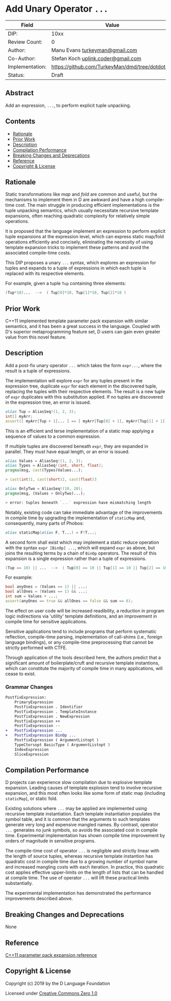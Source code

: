 # Add Unary Operator `...`

| Field           | Value                                                           |
|-----------------|-----------------------------------------------------------------|
| DIP:            | 10xx                                                            |
| Review Count:   | 0                                                               |
| Author:         | Manu Evans turkeyman@gmail.com                                  |
| Co-Author:      | Stefan Koch uplink.coder@gmail.com                              |
| Implementation: | https://github.com/TurkeyMan/dmd/tree/dotdotdot                 |
| Status:         | Draft                                                           |

## Abstract
Add an expression, `...`, to perform explicit tuple unpacking.

## Contents
* [Rationale](#rationale)
* [Prior Work](#prior-work)
* [Description](#description)
* [Compilation Performance](#compilation-performance)
* [Breaking Changes and Deprecations](#breaking-changes-and-deprecations)
* [Reference](#reference)
* [Copyright & License](#copyright--license)

## Rationale
Static transformations like _map_ and _fold_ are common and useful, but the mechanisms to implement them in D are awkward and have a high compile-time cost. The main struggle in producing efficient implementations is the tuple unpacking semantics, which usually necessitate recursive template expansions, often reaching quadratic complexity for relatively simple operations.

It is proposed that the language implement an expression to perform explicit tuple expansions at the expression level, which can express static map/fold operations efficiently and concisely, eliminating the necessity of using template expansion tricks to implement these patterns and avoid the associated compile-time costs.

This DIP proposes a unary `...` syntax, which explores an expression for tuples and expands to a tuple of expressions in which each tuple is replaced with its respective elements.

For example, given a tuple `Tup` containing three elements:
```d
(Tup*10)...  -->  ( Tup[0]*10, Tup[1]*10, Tup[2]*10 )
```

## Prior Work
C++11 implemented template parameter pack expansion with similar semantics, and it has been a great success in the language. Coupled with D's superior metaprogramming feature set, D users can gain even greater value from this novel feature.

## Description
Add a post-fix unary operator `...` which takes the form `expr...`, where the result is a tuple of expressions.

The implementation will explore `expr` for any tuples present in the expression tree, duplicate `expr` for each element in the discovered tuple, replacing the tuples with their respective elements. The result is a new tuple of `expr` duplicates with this substitution applied. If no tuples are discovered in the expression tree, an error is issued.

```d
alias Tup = AliasSeq!(1, 2, 3);
int[] myArr;
assert([ myArr[Tup + 1]... ] == [ myArr[Tup[0] + 1], myArr[Tup[1] + 1], myArr[Tup[2] + 1] ]);
```

This is an efficient and terse implementation of a static map applying a sequence of values to a common expression.

If multiple tuples are discovered beneath `expr`, they are expanded in parallel. They must have equal length, or an error is issued.

```d
alias Values = AliasSeq!(1, 2, 3);
alias Types = AliasSeq!(int, short, float);
pragma(msg, cast(Types)Values...);

> cast(int)1, cast(short)2, cast(float)3

alias OnlyTwo = AliasSeq!(10, 20);
pragma(msg, (Values + OnlyTwo)...);

> error: tuples beneath `...` expression have mismatching length
```

Notably, existing code can take immediate advantage of the improvements in compile time by upgrading the implementation of `staticMap` and, consequently, many parts of Phobos:
```d
alias staticMap(alias F, T...) = F!T...;
```

A second form shall exist which may implement a static reduce operation with the syntax `expr [BinOp] ...`, which will expand `expr` as above, but joins the resulting terms by a chain of `BinOp` operators. The result of this expansion is a single expression rather than a tuple of expressions.

```d
(Tup == 10) || ...  -->  ( Tup[0] == 10 || Tup[1] == 10 || Tup[2] == 10 )
```

For example:
```d
bool anyOnes = (Values == 1) || ...;
bool allOnes = (Values == 1) && ...;
int sum = Values + ...;
assert(anyOnes == true && allOnes == false && sum == 6);
```

The effect on user code will be increased readibility, a reduction in program logic indirections via 'utility' template definitions, and an improvement in compile time for sensitive applications.

Sensitive applications tend to include programs that perform systematic reflection, compile-time parsing, implementation of call-shims (i.e., foreign language bindings), or any compile-time preprocessing that cannot be strictly performed with CTFE.

Through application of the tools described here, the authors predict that a significant amount of boilerplate/cruft and recursive template instantions, which can constitute the majority of compile time in many applications, will cease to exist.

### Grammar Changes
```diff
PostfixExpression:
    PrimaryExpression
    PostfixExpression . Identifier
    PostfixExpression . TemplateInstance
    PostfixExpression . NewExpression
    PostfixExpression ++
    PostfixExpression --
+   PostfixExpression ...
+   PostfixExpression BinOp ...
    PostfixExpression ( ArgumentListopt )
    TypeCtorsopt BasicType ( ArgumentListopt )
    IndexExpression
    SliceExpression
```

## Compilation Performance
D projects can experience slow compilation due to explosive template expansion. Leading causes of template explosion tend to involve recursive expansion, and this most often looks like some form of static map (including `staticMap`), or static fold.

Existing solutions where `...` may be applied are implemented using recursive template instantiation. Each template instantiation populates the symbol table, and it is common that the arguments to such templates generate very long and expensive mangled names. By contrast, operator `...` generates no junk symbols, so avoids the associated cost in compile time. Experimental implementation has shown compile time improvement by orders of magnitude in sensitive programs.

The compile-time cost of operator `...` is negligible and strictly linear with the length of source tuples, whereas recursive template instantion has quadratic cost in compile time due to a growing number of symbol name and increased mangling costs with each iteration. In practice, this quadratic cost applies effective upper-limits on the length of lists that can be handled at compile time. The use of operator `...` will lift these practical limits substantially.

The experimental implementation has demonstrated the performance improvements described above.

## Breaking Changes and Deprecations
None

## Reference
[C++11 parameter pack expansion reference](https://en.cppreference.com/w/cpp/language/parameter_pack)

## Copyright & License
Copyright (c) 2019 by the D Language Foundation

Licensed under [Creative Commons Zero 1.0](https://creativecommons.org/publicdomain/zero/1.0/legalcode.txt)